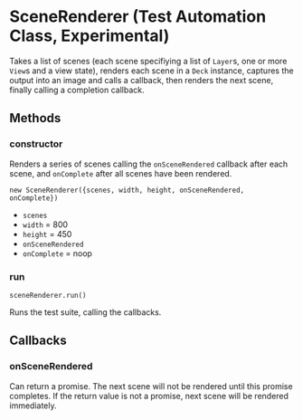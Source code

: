 # SceneRenderer (Test Automation Class, Experimental)

Takes a list of scenes (each scene specifiying a list of `Layer`s, one or more `View`s and a view state), renders each scene in a `Deck` instance, captures the output into an image and calls a callback, then renders the next scene, finally calling a completion callback.

## Methods

### constructor

Renders a series of scenes calling the `onSceneRendered` callback after each scene, and `onComplete` after all scenes have been rendered.

`new SceneRenderer({scenes, width, height, onSceneRendered, onComplete})`

* `scenes`
* `width` = 800
* `height` = 450
* `onSceneRendered`
* `onComplete` = noop


### run

`sceneRenderer.run()`

Runs the test suite, calling the callbacks.


## Callbacks

### onSceneRendered

Can return a promise. The next scene will not be rendered until this promise completes. If the return value is not a promise, next scene will be rendered immediately.
